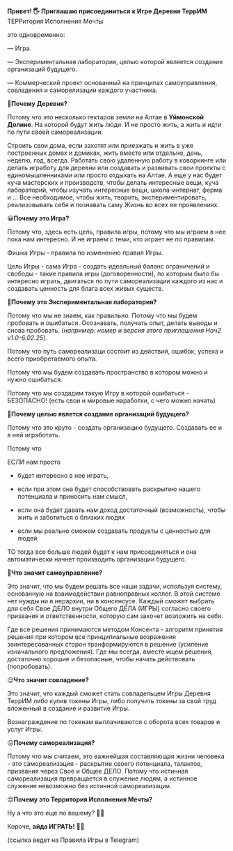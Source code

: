 
**Привет! 🖐 Приглашаю присоединиться**
**к Игре Деревня ТеррИМ**
ТЕРРитория Исполнения Мечты

это одновременно:

— Игра.

— Экспериментальная лаборатория, целью которой является создание организаций будущего. 

— Коммерческий проект основанный на принципах самоуправления, совладения и саморелизации каждого участника.

  

🤔**Почему Деревня?**

Потому что это несколько гектаров земли на Алтае в **Уймонской Долине**. На которой будут жить люди. И не просто жить, а жить и идти по пути своей самореализации. 

Строить свои дома, если захотят или приезжать и жить в уже построенных домах и домиках, жить вместе или отдельно, день, неделю, год, всегда. Работать свою удаленную работу в коворкинге или делать игработу для деревни или создавать и развивать свои проекты с единомышленниками или просто отдыхать на Алтае. А еще у нас будет куча мастерских и производств, чтобы делать интересные вещи, куча лабораторий, чтобы изучать интересные вещи, школа-интернат, ферма и … Все необходимое, чтобы жить, творить, экспериментировать, реализовывать себя и познавать саму Жизнь во всех ее проявлениях.

  

😀**Почему это Игра?**

Потому что, здесь есть цель, правила игры, потому что мы играем в нее пока нам интересно. И не играем с теми, кто играет не по правилам.

Фишка Игры - правила по изменению правил Игры.

Цель Игры - сама Игра - создать идеальный баланс ограничений и свободы - такие правила игры (договоренности), по которым было бы интересно играть, двигаться по пути самореализации каждого из нас и создавать ценность для блага всех живых существ.

  

🧐**Почему это Экспериментальная лаборатория?**

Потому что мы не знаем, как правильно. Потому что мы будем пробовать и ошибаться. Осознавать, получать опыт, делать выводы и снова пробовать. (_например: номер и_ _версия этого приглашения Нач2 v1.0-6.02.25_). 

Потому что путь самореализаци состоит из действий, ошибок, успеха и всего приобретаемого опыта.

Потому что мы будем создавать пространство в котором можно и нужно ошибаться. 

Потому что мы создадим такую Игру в которой ошибаться - БЕЗОПАСНО! (есть свои и мировые наработки, с чего можно начать)

  

🥳**Почему целью явлется создание организаций будущего?**

Потому что это круто - создать организацию будущего. Создавать ее и в ней игработать. 

Потому что 

ЕСЛИ нам просто

- будет интересно в нее играть, 

- если при этом она будет способствовать раскрытию нашего потенциала и приносить нам смысл, 

- если она будет давать нам доход достаточный (возможность), чтобы жить и заботиться о близких людях

- если мы реально сможем создавать продукты с ценностью для людей

ТО тогда все больше людей будет к нам присоединяться и она автоматически начнет производить организации будущего.

  

🤗**Что значит самоуправление?**

Это значит, что мы будем решать все наши задачи, используя систему, основанную на взаимодействии равноправных коллег. В этой системе нет нужды ни в иерархии, ни в консенсусе. Каждый сможет выбрать для себя Свое ДЕЛО внутри Общего ДЕЛА (ИГРЫ) согласно своего призвания и ответственности, которую сам захочет возложить на себя.

Где все решения принимаются методом Консента - алгоритм принятия решения при котором все принципиальные возражения заинтересованных сторон транформируются в решение (усиление изначального предложения). Где мы всегда, вместе ищем решения, достаточно хорошие и безопасные, чтобы начать действовать (попробовать).

  

😌**Что значит совладение?**

Это значит, что каждый сможет стать совладельцем Игры Деревня ТеррИМ либо купив токены Игры, либо получить токены за свой труд вложенный в создание и развитие Игры.

Вознаграждение по токенам выплачиваются с оборота всех товаров и услуг Игры.

  

😛**Почему самореализация?**

Потому что мы считаем, это важнейшая составляющая жизни человека - это самореализация - раскрытие своего потенциала, талантов, призвания через Свое и Общее ДЕЛО. Потому что истинная самореализация превращается в служение людям, а истинное служение невозможно без истинной самореализации.

  

😍**Почему это Территория Исполнения Мечты?**

Ну а что это еще по вашему? 🤔😜

  

Короче, **айда ИГРАТЬ!** 🥳😃

(ссылка ведет на Правила Игры в Telegram)
